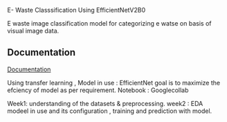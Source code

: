 
E- Waste Classsification Using EfficientNetV2B0


E waste image classification model for categorizing e watse on basis of visual image data. 




## Documentation

[Documentation](https://linktodocumentation)

Using transfer learning , Model in use : EfficientNet goal is to maximize the efciency of model as per requirement.
Notebook : Googlecollab


Week1: understanding of the datasets & preprocessing.
week2 : EDA modeel in use and its configuration , training and prediction with model. 









